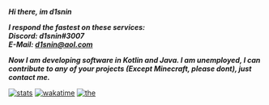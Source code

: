 ***Hi there, im d1snin***

***I respond the fastest on these services:***\
***Discord: d1snin#3007***\
***E-Mail: d1snin@aol.com***

***Now I am developing software in Kotlin and Java.
I am unemployed, I can contribute to any of your projects (Except Minecraft, please dont), just contact me.***

[![stats](https://github-readme-stats.vercel.app/api?username=d1snin&show_icons=true&theme=dracula)](https://github.com/d1snin)
[![wakatime](https://github-readme-stats.vercel.app/api/wakatime?username=d1snin&theme=dracula&v=2)](https://github.com/d1snin)
[![the](https://media.discordapp.net/attachments/842749434965000212/871001978241712138/718933691_2b0100d6d4_o.png?width=387&height=519)](https://github.com/d1snin)
